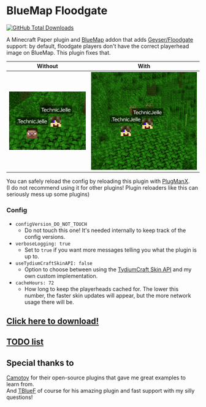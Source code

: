# BlueMap Floodgate
[![GitHub Total Downloads](https://img.shields.io/github/downloads/TechnicJelle/BlueMapFloodgate/total?label=Downloads&color=success "Click here to download the plugin")](https://github.com/TechnicJelle/BlueMapFloodgate/releases/latest)

A Minecraft Paper plugin and [BlueMap](https://github.com/BlueMap-Minecraft/BlueMap) addon that adds [Geyser/Floodgate](https://github.com/GeyserMC/Floodgate) support:
by default, floodgate players don't have the correct playerhead image on BlueMap. This plugin fixes that.

| Without                                                  | With                                               |
|----------------------------------------------------------|----------------------------------------------------|
| ![without the plugin](.github/readme_assets/without.png) | ![with the plugin](.github/readme_assets/with.png) | 

You can safely reload the config by reloading this plugin with [PlugManX](https://www.spigotmc.org/resources/plugmanx.88135/).\
(I do not recommend using it for other plugins! Plugin reloaders like this can seriously mess up some plugins)

### Config
- `configVersion_DO_NOT_TOUCH`
  - Do not touch this one! It's needed internally to keep track of the config versions.
- `verboseLogging: true`
  - Set to `true` if you want more messages telling you what the plugin is up to.
- `useTydiumCraftSkinAPI: false`
  - Option to choose between using the [TydiumCraft Skin API](https://tydiumcraft.net/docs/skinapi) and my own custom implementation.
- `cacheHours: 72`
  - How long to keep the playerheads cached for. The lower this number, the faster skin updates will appear, but the more network usage there will be.

## [Click here to download!](../../releases/latest)

## [TODO list](../../projects/1?fullscreen=true)

## Special thanks to
[Camotoy](https://github.com/Camotoy/GeyserSkinManager) for their open-source plugins that gave me great examples to learn from.\
And [TBlueF](https://github.com/TBlueF) of course for his amazing plugin and fast support with my silly questions!
